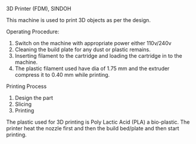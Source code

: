 




3D Printer (FDM), SINDOH


This machine is used to print 3D objects as per the design.

Operating Procedure:

1. Switch on the machine with appropriate power either 110v/240v 
2. Cleaning the build plate for any dust or plastic remains.
3. Inserting filament to the cartridge and loading the cartridge in to the machine.
4. The plastic filament used have dia of 1.75 mm and the extruder compress it to 0.40 mm while printing.

Printing Process

1. Design the part
2. Slicing
3. Printing

The plastic used for 3D printing is Poly Lactic Acid (PLA) a bio-plastic. The printer heat the nozzle first and then the build bed/plate and then start printing.



